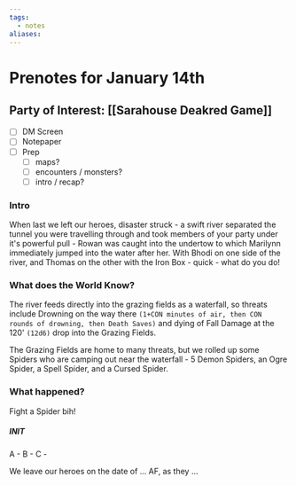 ```yaml
---
tags:
  - notes
aliases:
---
```


# Prenotes for January 14th
## Party of Interest: [[Sarahouse Deakred Game]]
- [ ] DM Screen
- [ ] Notepaper
- [ ] Prep
	- [ ] maps?
	- [ ] encounters / monsters?
	- [ ] intro / recap?

### Intro

When last we left our heroes, disaster struck - a swift river separated the tunnel you were travelling through and took members of your party under it's powerful pull - Rowan was caught into the undertow to which Marilynn immediately jumped into the water after her. With Bhodi on one side of the river, and Thomas on the other with the Iron Box - quick - what do you do!

### What does the World Know?

The river feeds directly into the grazing fields as a waterfall, so threats include Drowning on the way there `(1+CON minutes of air, then CON rounds of drowning, then Death Saves)` and dying of Fall Damage at the 120' `(12d6)` drop into the Grazing Fields.

The Grazing Fields are home to many threats, but we rolled up some Spiders who are camping out near the waterfall - 5 Demon Spiders, an Ogre Spider, a Spell Spider, and a Cursed Spider.

### What happened?

Fight a Spider bih!
##### INIT
A - 
B - 
C -


We leave our heroes on the date of ... AF, as they ...